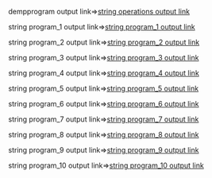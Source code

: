 dempprogram output link=>[string operations output link](https://github.com/poojaK853/JavaPrograms/blob/main/Stringoperations/demop_1.png)

string program_1 output link=>[string program_1 output link](https://github.com/poojaK853/JavaPrograms/blob/main/Stringoperations/p3_a1.png)

string program_2 output link=>[string program_2 output link](https://github.com/poojaK853/JavaPrograms/blob/main/Stringoperations/p3_a2.png)

string program_3 output link=>[string program_3 output link](https://github.com/poojaK853/JavaPrograms/blob/main/Stringoperations/p3_a3.png)

string program_4 output link=>[string program_4 output link](https://github.com/poojaK853/JavaPrograms/blob/main/Stringoperations/p3_a4.png)

string program_5 output link=>[string program_5 output link](https://github.com/poojaK853/JavaPrograms/blob/main/Stringoperations/p3_a5.png)

string program_6 output link=>[string program_6 output link](https://github.com/poojaK853/JavaPrograms/blob/main/Stringoperations/p3_b1.png)

string program_7 output link=>[string program_7 output link](https://github.com/poojaK853/JavaPrograms/blob/main/Stringoperations/p3_b2.png)

string program_8 output link=>[string program_8 output link](https://github.com/poojaK853/JavaPrograms/blob/main/Stringoperations/p3_b3.png)

string program_9 output link=>[string program_9 output link](https://github.com/poojaK853/JavaPrograms/blob/main/Stringoperations/p3_b4.png)

string program_10 output link=>[string program_10 output link](https://github.com/poojaK853/JavaPrograms/blob/main/Stringoperations/p3_b5(3).png)

